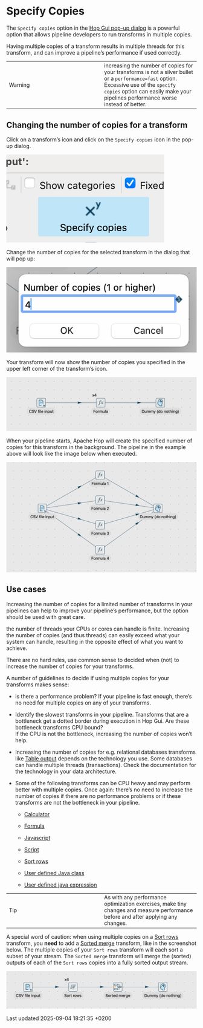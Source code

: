 <div id="header">

# Specify Copies

</div>

<div id="content">

<div id="preamble">

<div class="sectionbody">

<div class="paragraph">

The `Specify copies` option in the [Hop Gui pop-up dialog](hop-gui/hop-gui-popup-dialog.mtnxBKCSUf) is a powerful option that allows pipeline developers to run transforms in multiple copies.

</div>

<div class="paragraph">

Having multiple copies of a transform results in multiple threads for this transform, and can improve a pipeline’s performance if used correctly.

</div>

<div class="admonitionblock warning">

<table>
<colgroup>
<col style="width: 50%" />
<col style="width: 50%" />
</colgroup>
<tbody>
<tr class="odd">
<td><div class="title">
Warning
</div></td>
<td>increasing the number of copies for your transforms is not a silver bullet or a <code>performance=fast</code> option. Excessive use of the <code>specify copies</code> option can easily make your pipelines performance worse instead of better.</td>
</tr>
</tbody>
</table>

</div>

</div>

</div>

<div class="sect1">

## Changing the number of copies for a transform

<div class="sectionbody">

<div class="paragraph">

Click on a transform’s icon and click on the `Specify copies` icon in the pop-up dialog.

</div>

<div class="imageblock text-left">

<div class="content">

![Specify copies](/images/hop-gui/pipeline/specify-copies.png)

</div>

</div>

<div class="paragraph">

Change the number of copies for the selected transform in the dialog that will pop up:

</div>

<div class="imageblock text-left">

<div class="content">

![Specify copies dialog](/images/hop-gui/pipeline/specify-copies-dialog.png)

</div>

</div>

<div class="paragraph">

Your transform will now show the number of copies you specified in the upper left corner of the transform’s icon.

</div>

<div class="imageblock text-left">

<div class="content">

![Specify 4 copies](/images/hop-gui/pipeline/specify-copies-four.png)

</div>

</div>

<div class="paragraph">

When your pipeline starts, Apache Hop will create the specified number of copies for this transform in the background. The pipeline in the example above will look like the image below when executed.

</div>

<div class="imageblock text-left">

<div class="content">

![Specify copies expanded](/images/hop-gui/pipeline/specify-copies-expanded.png)

</div>

</div>

</div>

</div>

<div class="sect1">

## Use cases

<div class="sectionbody">

<div class="paragraph">

Increasing the number of copies for a limited number of transforms in your pipelines can help to improve your pipeline’s performance, but the option should be used with great care.

</div>

<div class="paragraph">

the number of threads your CPUs or cores can handle is finite. Increasing the number of copies (and thus threads) can easily exceed what your system can handle, resulting in the opposite effect of what you want to achieve.

</div>

<div class="paragraph">

There are no hard rules, use common sense to decided when (not) to increase the number of copies for your transforms.

</div>

<div class="paragraph">

A number of guidelines to decide if using multiple copies for your transforms makes sense:

</div>

<div class="ulist">

  - is there a performance problem? If your pipeline is fast enough, there’s no need for multiple copies on any of your transforms.

  - Identify the slowest transforms in your pipeline. Transforms that are a bottleneck get a dotted border during execution in Hop Gui. Are these bottleneck transforms CPU bound?  
    If the CPU is not the bottleneck, increasing the number of copies won’t help.

  - Increasing the number of copies for e.g. relational databases transforms like [Table output](pipeline/transforms/tableoutput.mtnxBKCSUf) depends on the technology you use. Some databases can handle multiple threads (transactions). Check the documentation for the technology in your data architecture.

  - Some of the following transforms can be CPU heavy and may perform better with multiple copies. Once again: there’s no need to increase the number of copies if there are no performance problems or if these transforms are not the bottleneck in your pipeline.
    
    <div class="ulist">
    
      - [Calculator](pipeline/transforms/calculator.mtnxBKCSUf)
    
      - [Formula](pipeline/transforms/formula.mtnxBKCSUf)
    
      - [Javascript](pipeline/transforms/javascript.mtnxBKCSUf)
    
      - [Script](pipeline/transforms/script.mtnxBKCSUf)
    
      - [Sort rows](pipeline/transforms/sort.mtnxBKCSUf)
    
      - [User defined Java class](pipeline/transforms/userdefinedjavaclass.mtnxBKCSUf)
    
      - [User defined java expression](pipeline/transforms/userdefinedjavaexpression.mtnxBKCSUf)
    
    </div>

</div>

<div class="admonitionblock tip">

<table>
<colgroup>
<col style="width: 50%" />
<col style="width: 50%" />
</colgroup>
<tbody>
<tr class="odd">
<td><div class="title">
Tip
</div></td>
<td>As with any performance optimization exercises, make tiny changes and measure performance before and after applying any changes.</td>
</tr>
</tbody>
</table>

</div>

<div class="paragraph">

A special word of caution: when using multiple copies on a [Sort rows](pipeline/transforms/sort.mtnxBKCSUf) transform, you **need** to add a [Sorted merge](pipeline/transforms/sortedmerge.mtnxBKCSUf) transform, like in the screenshot below. The multiple copies of your `Sort rows` transform will each sort a subset of your stream. The `Sorted merge` transform will merge the (sorted) outputs of each of the `Sort rows` copies into a fully sorted output stream.

</div>

<div class="imageblock text-left">

<div class="content">

![Specify copies with sort rows](/images/hop-gui/pipeline/specify-copies-sort-rows.png)

</div>

</div>

</div>

</div>

</div>

<div id="footer">

<div id="footer-text">

Last updated 2025-09-04 18:21:35 +0200

</div>

</div>
